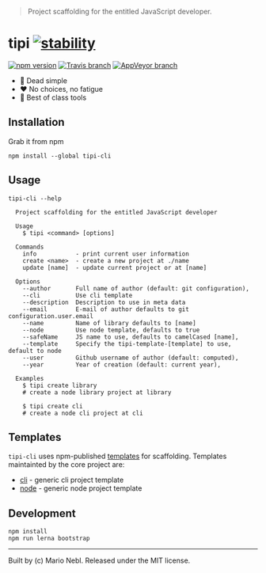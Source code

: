> Project scaffolding for the entitled JavaScript developer.

# tipi [![stability][0]][1]

[![npm version][6]][7] [![Travis branch][2]][3] [![AppVeyor branch][4]][5]

*  :rocket: Dead simple
*  :heart: No choices, no fatigue
*  :tada: Best of class tools


## Installation

Grab it from npm

```shell
npm install --global tipi-cli
```

## Usage

```
tipi-cli --help

  Project scaffolding for the entitled JavaScript developer

  Usage
    $ tipi <command> [options]

  Commands
    info           - print current user information
    create <name>  - create a new project at ./name
    update [name]  - update current project or at [name]

  Options
    --author       Full name of author (default: git configuration),
    --cli          Use cli template
    --description  Description to use in meta data
    --email        E-mail of author defaults to git configuration.user.email
    --name         Name of library defaults to [name]
    --node         Use node template, defaults to true
    --safeName     JS name to use, defaults to camelCased [name],
    --template     Specify the tipi-template-[template] to use, default to node
    --user         Github username of author (default: computed),
    --year         Year of creation (default: current year),

  Examples
    $ tipi create library
    # create a node library project at library

    $ tipi create cli
    # create a node cli project at cli
```

## Templates

`tipi-cli` uses npm-published [templates][8] for scaffolding.
Templates maintainted by the core project are:

* [cli](https://github.com/marionebl/tipi-cli/tree/master/packages/tipi-template-cli)   - generic cli project template
* [node](https://github.com/marionebl/tipi-cli/tree/master/packages/tipi-template-node) - generic node project template

## Development

```
npm install
npm run lerna bootstrap
```

---
Built by (c) Mario Nebl. Released under the MIT license.

[0]: https://img.shields.io/badge/stability-experimental-orange.svg?style=flat-square
[1]: https://nodejs.org/api/documentation.html#documentation_stability_index
[2]: https://img.shields.io/travis/marionebl/tipi-cli/master.svg?style=flat-square
[3]: https://travis-ci.org/marionebl/tipi-cli
[4]: https://img.shields.io/appveyor/ci/marionebl/tipi-cli/master.svg?style=flat-square
[5]: https://ci.appveyor.com/project/marionebl/tipi-cli
[6]: https://img.shields.io/npm/v/tipi-cli.svg?style=flat-square
[7]: https://npmjs.org/package/tipi-cli
[8]: https://www.npmjs.com/search?q=tipi-template

